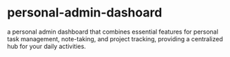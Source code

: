 # personal-admin-dashoard
a personal admin dashboard that  combines essential features for personal task management, note-taking, and project tracking, providing a centralized hub for your daily activities.
